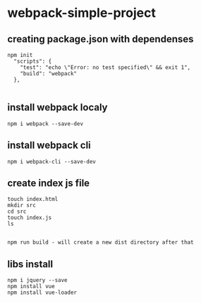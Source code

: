 # webpack-simple-project

## creating package.json with dependenses

```
npm init
  "scripts": {
    "test": "echo \"Error: no test specified\" && exit 1",
    "build": "webpack"
  },
  
```

## install webpack localy

```
npm i webpack --save-dev

```

## install webpack cli

```
npm i webpack-cli --save-dev

```

## create index js file
```
touch index.html
mkdir src
cd src
touch index.js
ls


npm run build - will create a new dist directory after that
```
##  libs install

```
npm i jquery --save
npm install vue
npm install vue-loader

```
